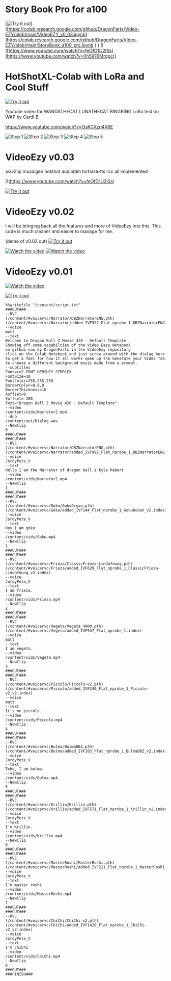 # Story Book Pro for a100
[![Try it out](https://img.shields.io/badge/Try%20it%20Out-Colab-orange?style=for-the-badge&logo=google-colab)]([https://colab.research.google.com/github/DragonFarts/Video-EZY/blob/main/VideoEZY_v0_03.ipynb](https://colab.research.google.com/github/DragonFarts/Video-EZY/blob/main/StoryBook_a100_pro.ipynb
)
)
[!([https://www.youtube.com/watch?v=feOfD1U2ISs](https://www.youtube.com/watch?v=0h5976Mrgpc))

# HotShotXL-Colab with LoRa and Cool Stuff
[![Try it out](https://img.shields.io/badge/Try%20it%20Out-Colab-orange?style=for-the-badge&logo=google-colab)](https://colab.research.google.com/github/DragonFarts/Video-EZY/blob/main/The_Cats_HotshotXL_wanda_bingbing_and_luna.ipynb
)

Youtube video for WANDATHECAT LUNATHECAT BINGBING  LoRa test on WAP by Cardi B

https://www.youtube.com/watch?v=OsKCXzq4X6E

![Step 1](https://i.imgur.com/4aM2gQ7_d.webp?maxwidth=760&fidelity=grand)
![Step 2](https://i.imgur.com/Kn8Coqp_d.webp?maxwidth=760&fidelity=grand)
![Step 3](https://i.imgur.com/nMByG6O_d.webp?maxwidth=760&fidelity=grand)
![Step 4](https://i.imgur.com/WkEJPmj_d.webp?maxwidth=760&fidelity=grand)
![Step 5](https://i.imgur.com/pMt1O5Z_d.webp?maxwidth=760&fidelity=grand)



# VideoEzy v0.03
wav2lip musicgen hotshot audioldm tortoise-tts rvc   all implemented


[!(https://www.youtube.com/watch?v=feOfD1U2ISs)

[![Try it out](https://img.shields.io/badge/Try%20it%20Out-Colab-orange?style=for-the-badge&logo=google-colab)](https://colab.research.google.com/github/DragonFarts/Video-EZY/blob/main/VideoEZY_v0_03.ipynb
)

# VideoEzy v0.02
I will be bringing back all the features and more of VideoEzy into this.
This code is much cleaner and easier to manage for me.

(demo of v0.02 out)
[![Try it out](https://img.shields.io/badge/Try%20it%20Out-Colab-orange?style=for-the-badge&logo=google-colab)](https://colab.research.google.com/github/DragonFarts/Video-EZY/blob/main/Demo_of_VideoEZY_v0_02.ipynb)


[![Watch the video](https://img.youtube.com/vi/znD8e82xUVk/maxresdefault.jpg)](https://www.youtube.com/watch?v=znD8e82xUVk)
[![Watch the video](https://img.youtube.com/vi/8XEpO0JblKs/maxresdefault.jpg)](https://www.youtube.com/watch?v=8XEpO0JblKs)



# VideoEzy v0.01

[![Watch the video](https://img.youtube.com/vi/nLBsxnWCldc/maxresdefault.jpg)](https://www.youtube.com/watch?v=IZsHXNYtoa4)

[![Try it out](https://img.shields.io/badge/Try%20it%20Out-Colab-orange?style=for-the-badge&logo=google-colab)](https://colab.research.google.com/github/DragonFarts/Video-EZY/blob/main/VideoEzy.ipynb)

```plaintext
%%writefile "/content/script.txt"
###CUT###
--RVC
(/content/#voicervc/Narrator/DBZNarratorENG.pth)
(/content/#voicervc/Narrator/added_IVF992_Flat_nprobe_1_DBZNarratorENG_v2.index)
--voice
matt
--text
Welcome to Dragon Ball Z Movie 420 - Default Template
Showing off some capabilties of the Video Easy Notebook
on github now by DragonFarts in the VideoEzy repository
click on the Colab Notebook and just screw around with the dialog here
to get a feel for how it all works open up the Generate your Video Tab
to choose a different background music made from a prompt.
--subtitles
Font=cv2.FONT_HERSHEY_SIMPLEX
FontSize=10
FontColor=255,255,255
BorderColor=0,0,0
BorderThickness=10
Xoffset=0
Yoffset=-200
Text="Dragon Ball Z Movie 420 - Default Template"
--video
/content/vids/Narrator2.mp4
--dub
/content/out/Dialog.wav
--NewClip
0
###CUT###
###CUT###
--RVC
(/content/#voicervc/Narrator/DBZNarratorENG.pth)
(/content/#voicervc/Narrator/added_IVF992_Flat_nprobe_1_DBZNarratorENG_v2.index)
--voice
JordyPete_V
--text
Hello I am the Narrator of dragon ball z kyle hebert
--video
/content/vids/Narrator2.mp4
--NewClip
1
###CUT###
###CUT###
--RVC
(/content/#voicervc/Goku/GokuOcean.pth)
(/content/#voicervc/Goku/added_IVF144_Flat_nprobe_1_GokuOcean_v2.index)
--voice
JordyPete_V
--text
Hey I am goku.
--video
/content/vids/Goku.mp4
--NewClip
1
###CUT###
###CUT###
--RVC
(/content/#voicervc/Frieza/ClassicFrieza-LindaYoung.pth)
(/content/#voicervc/Frieza/added_IVF629_Flat_nprobe_1_ClassicFrieza-LindaYoung_v2.index)
--voice
JordyPete_V
--text
I am frieza.
--video
/content/vids/Frieza.mp4
--NewClip
2
###CUT###
###CUT###
--RVC
(/content/#voicervc/Vegeta/Vegeta_4900.pth)
(/content/#voicervc/Vegeta/added_IVF947_Flat_nprobe_1.index)
--voice
matt
--text
I am vegeta.
--video
/content/vids/Vegeta.mp4
--NewClip
3
###CUT###
###CUT###
--RVC
(/content/#voicervc/Piccolo/Piccolo-v2.pth)
(/content/#voicervc/Piccolo/added_IVF240_Flat_nprobe_1_Piccolo-v2_v2.index)
--voice
matt
--text
It's me piccolo.
--video
/content/vids/Piccolo.mp4
--NewClip
4
###CUT###
###CUT###
--RVC
(/content/#voicervc/Bulma/BulmaDBZ.pth)
(/content/#voicervc/Bulma/added_IVF103_Flat_nprobe_1_BulmaDBZ_v2.index)
--voice
JordyPete_V
--text
Tehe, I am bulma.
--video
/content/vids/Bulma.mp4
--NewClip
5
###CUT###
###CUT###
--RVC
(/content/#voicervc/Krillin/Krillin.pth)
(/content/#voicervc/Krillin/added_IVF571_Flat_nprobe_1_Krillin_v2.index)
--voice
JordyPete_V
--text
I'm Krillin.
--video
/content/vids/Krillin.mp4
--NewClip
6
###CUT###
###CUT###
--RVC
(/content/#voicervc/MasterRoshi/MasterRoshi.pth)
(/content/#voicervc/MasterRoshi/added_IVF211_Flat_nprobe_1_MasterRoshi_v2.index)
--voice
JordyPete_V
--text
I'm master roshi.
--video
/content/vids/MasterRoshi.mp4
--NewClip
7
###CUT###
###CUT###
--RVC
(/content/#voicervc/ChiChi/ChiChi-v2.pth)
(/content/#voicervc/ChiChi/added_IVF1420_Flat_nprobe_1_ChiChi-v2_v2.index)
--voice
JordyPete_V
--text
I'm ChiChi
--video
/content/vids/ChiChi.mp4
--NewClip
8
###CUT###
###FINISH###
